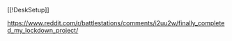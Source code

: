 [[!DeskSetup]]

https://www.reddit.com/r/battlestations/comments/i2uu2w/finally_completed_my_lockdown_project/

